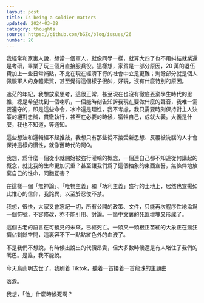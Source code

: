 ```yaml
---
layout: post
title: Is being a soldier matters
updated: 2024-03-08
category: thoughts
source: https://github.com/bGZo/blog/issues/26
number: 26
---
```



我經常和家裏人說，想當一個軍人，就像同學一樣，就算大四了也不用糾結就業還是考研，畢業了玩三個月直接服兵役。這樣想，家貧是一部分原因，20 萬的退伍費加上一些日常補貼，不比在現在經濟下行的社會中立足更難；剩餘部分就是個人佩服軍人的身體素質，甚至覺得這個樣子很帥，好玩，沒有什麼特別的原因。

迷茫的年紀，我想放棄思考，這很正常，甚至現在也沒有徹底丟棄學生時代的思維，總是希望找到一個喇叭，一個能時刻告知訴我現在要做什麼的聲音，我唯一需要遵守的，即是這些命令，冰冷還是理性，我不考慮，我只需要時刻保持對主人決策的絕對忠誠，貫徹執行，甚至在必要的時候，犧牲自己，成就大義。大義是什麼，我也不知道，等通知。

這些想法和邏輯經不起推敲，我想只有那些從不接受新思想、反覆被洗腦的人才會保持這樣的慣性，就像舊時代的阿Q。

我想，爲什麼一個從小就開始被強行灌輸的概念，一個連自己都不知道從何講起的概念，就比我的生命更加沉重？甚至讓我們爲了這個抽象的東西宣誓，無條件地放棄自己的性命，同胞互害？

在這樣一個「無神論」、「唯物主義」和「功利主義」盛行的土地上，居然也宣揚如此惟心的信仰，我詫異，以至於忍俊不禁。

我想，很快，大家又會忘記一切，所有公開的政策、文件，只能再次程序性地淪爲一個符號，不容修改，亦不能引用、討論。一箇中文裏的死區壞塊又形成了。

這個古老的語言在可預見的未來，已經死亡。一頭又一頭根正苗紅的大象正在瘋狂擠佔剩餘空間，這裏容不下一點點紅色外的血液了。

不是我們不想說，有時候出說出的代價昂貴，但大多數時候還是有人堵住了我們的嘴巴。是誰，我不能說。

今天鳥山明去世了，我刷着 Tiktok，聽着一首接着一首龍珠的主題曲

落淚。

我想，「他」什麼時候死啊？